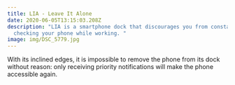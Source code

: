 ```yaml
---
title: LIA - Leave It Alone
date: 2020-06-05T13:15:03.208Z
description: "LIA is a smartphone dock that discourages you from constantly
  checking your phone while working. "
image: img/DSC_5779.jpg
---
```

With its inclined edges, it is impossible to remove the phone from its dock without reason: only receiving priority notifications will make the phone accessible again.